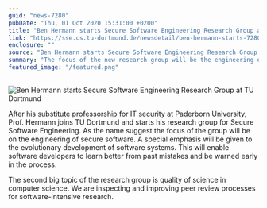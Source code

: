 ```yaml
---
guid: "news-7280"
pubDate: "Thu, 01 Oct 2020 15:31:00 +0200"
title: "Ben Hermann starts Secure Software Engineering Research Group at TU Dortmund"
link: "https://sse.cs.tu-dortmund.de/newsdetail/ben-hermann-starts-7280/"
enclosure: ""
source: "Ben Hermann starts Secure Software Engineering Research Group at TU Dortmund"
summary: "The focus of the new research group will be the engineering of secure software systems."
featured_image: "/featured.png"
---
```

![Ben Hermann starts Secure Software Engineering Research Group at TU Dortmund](/featured.png)

After his substitute professorship for IT security at Paderborn University, Prof. Hermann joins TU Dortmund and starts his research group for Secure Software Engineering. As the name suggest the focus of the group will be on the engineering of secure software. A special emphasis will be given to the evolutionary development of software systems. This will enable software developers to learn better from past mistakes and be warned early in the process.

The second big topic of the research group is quality of science in computer science. We are inspecting and improving peer review processes for software-intensive research.
